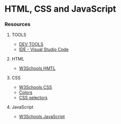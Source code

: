 # HTML, CSS and JavaScript

### Resources

1. TOOLS 
   - [DEV TOOLS](https://developers.google.com/web/tools/chrome-devtools)
   - [IDE - Visual Studio Code](https://code.visualstudio.com/)   

2. HTML 
   - [W3Schools HMTL](https://www.w3schools.com/html/default.asp)
  
3. CSS
   - [W3Schools CSS](https://www.w3schools.com/css/default.asp)
   - [Colors](https://www.w3schools.com/colors/default.asp)
   - [CSS selectors](https://www.w3schools.com/cssref/css_selectors.asp)
 
4. JavaScript
   - [W3Schools JavaScript](https://www.w3schools.com/js/default.asp)



